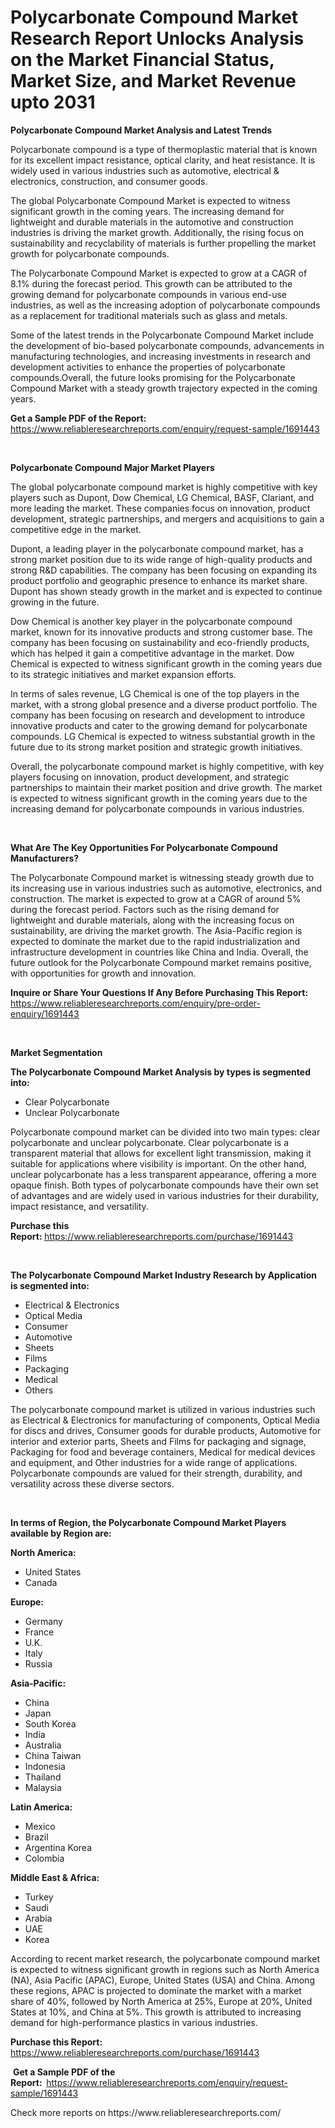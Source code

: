 <p><h1>Polycarbonate Compound Market Research Report Unlocks Analysis on the Market Financial Status, Market Size, and Market Revenue upto 2031</h1></p><p><strong>Polycarbonate Compound Market Analysis and Latest Trends</strong></p>
<p><p>Polycarbonate compound is a type of thermoplastic material that is known for its excellent impact resistance, optical clarity, and heat resistance. It is widely used in various industries such as automotive, electrical & electronics, construction, and consumer goods.</p><p>The global Polycarbonate Compound Market is expected to witness significant growth in the coming years. The increasing demand for lightweight and durable materials in the automotive and construction industries is driving the market growth. Additionally, the rising focus on sustainability and recyclability of materials is further propelling the market growth for polycarbonate compounds.</p><p>The Polycarbonate Compound Market is expected to grow at a CAGR of 8.1% during the forecast period. This growth can be attributed to the growing demand for polycarbonate compounds in various end-use industries, as well as the increasing adoption of polycarbonate compounds as a replacement for traditional materials such as glass and metals.</p><p>Some of the latest trends in the Polycarbonate Compound Market include the development of bio-based polycarbonate compounds, advancements in manufacturing technologies, and increasing investments in research and development activities to enhance the properties of polycarbonate compounds.Overall, the future looks promising for the Polycarbonate Compound Market with a steady growth trajectory expected in the coming years.</p></p>
<p><strong>Get a Sample PDF of the Report:&nbsp;</strong> <a href="https://www.reliableresearchreports.com/enquiry/request-sample/1691443">https://www.reliableresearchreports.com/enquiry/request-sample/1691443</a></p>
<p>&nbsp;</p>
<p><strong>Polycarbonate Compound Major Market Players</strong></p>
<p><p>The global polycarbonate compound market is highly competitive with key players such as Dupont, Dow Chemical, LG Chemical, BASF, Clariant, and more leading the market. These companies focus on innovation, product development, strategic partnerships, and mergers and acquisitions to gain a competitive edge in the market.</p><p>Dupont, a leading player in the polycarbonate compound market, has a strong market position due to its wide range of high-quality products and strong R&D capabilities. The company has been focusing on expanding its product portfolio and geographic presence to enhance its market share. Dupont has shown steady growth in the market and is expected to continue growing in the future.</p><p>Dow Chemical is another key player in the polycarbonate compound market, known for its innovative products and strong customer base. The company has been focusing on sustainability and eco-friendly products, which has helped it gain a competitive advantage in the market. Dow Chemical is expected to witness significant growth in the coming years due to its strategic initiatives and market expansion efforts.</p><p>In terms of sales revenue, LG Chemical is one of the top players in the market, with a strong global presence and a diverse product portfolio. The company has been focusing on research and development to introduce innovative products and cater to the growing demand for polycarbonate compounds. LG Chemical is expected to witness substantial growth in the future due to its strong market position and strategic growth initiatives.</p><p>Overall, the polycarbonate compound market is highly competitive, with key players focusing on innovation, product development, and strategic partnerships to maintain their market position and drive growth. The market is expected to witness significant growth in the coming years due to the increasing demand for polycarbonate compounds in various industries.</p></p>
<p>&nbsp;</p>
<p><strong>What Are The Key Opportunities For Polycarbonate Compound Manufacturers?</strong></p>
<p><p>The Polycarbonate Compound market is witnessing steady growth due to its increasing use in various industries such as automotive, electronics, and construction. The market is expected to grow at a CAGR of around 5% during the forecast period. Factors such as the rising demand for lightweight and durable materials, along with the increasing focus on sustainability, are driving the market growth. The Asia-Pacific region is expected to dominate the market due to the rapid industrialization and infrastructure development in countries like China and India. Overall, the future outlook for the Polycarbonate Compound market remains positive, with opportunities for growth and innovation.</p></p>
<p><strong>Inquire or Share Your Questions If Any Before Purchasing This Report:</strong> <a href="https://www.reliableresearchreports.com/enquiry/pre-order-enquiry/1691443">https://www.reliableresearchreports.com/enquiry/pre-order-enquiry/1691443</a></p>
<p>&nbsp;</p>
<p><strong>Market Segmentation</strong></p>
<p><strong>The Polycarbonate Compound Market Analysis by types is segmented into:</strong></p>
<p><ul><li>Clear Polycarbonate</li><li>Unclear Polycarbonate</li></ul></p>
<p><p>Polycarbonate compound market can be divided into two main types: clear polycarbonate and unclear polycarbonate. Clear polycarbonate is a transparent material that allows for excellent light transmission, making it suitable for applications where visibility is important. On the other hand, unclear polycarbonate has a less transparent appearance, offering a more opaque finish. Both types of polycarbonate compounds have their own set of advantages and are widely used in various industries for their durability, impact resistance, and versatility.</p></p>
<p><strong>Purchase this Report:&nbsp;</strong><a href="https://www.reliableresearchreports.com/purchase/1691443">https://www.reliableresearchreports.com/purchase/1691443</a></p>
<p>&nbsp;</p>
<p><strong>The Polycarbonate Compound Market Industry Research by Application is segmented into:</strong></p>
<p><ul><li>Electrical & Electronics</li><li>Optical Media</li><li>Consumer</li><li>Automotive</li><li>Sheets</li><li>Films</li><li>Packaging</li><li>Medical</li><li>Others</li></ul></p>
<p><p>The polycarbonate compound market is utilized in various industries such as Electrical & Electronics for manufacturing of components, Optical Media for discs and drives, Consumer goods for durable products, Automotive for interior and exterior parts, Sheets and Films for packaging and signage, Packaging for food and beverage containers, Medical for medical devices and equipment, and Other industries for a wide range of applications. Polycarbonate compounds are valued for their strength, durability, and versatility across these diverse sectors.</p></p>
<p>&nbsp;</p>
<p><strong>In terms of Region, the Polycarbonate Compound Market Players available by Region are:</strong></p>
<p>
    <p> <strong> North America: </strong>
        <ul>
            <li>United States</li>
            <li>Canada</li>
        </ul>
        </p> 
    <p> <strong> Europe: </strong>
        <ul>
            <li>Germany</li>
            <li>France</li>
            <li>U.K.</li>
            <li>Italy</li>
            <li>Russia</li>
        </ul>
        </p> 
    <p> <strong> Asia-Pacific: </strong>
        <ul>
            <li>China</li>
            <li>Japan</li>
            <li>South Korea</li>
            <li>India</li>
            <li>Australia</li>
            <li>China Taiwan</li>
            <li>Indonesia</li>
            <li>Thailand</li>
            <li>Malaysia</li>
        </ul>
        </p> 
    <p> <strong> Latin America: </strong>
        <ul>
            <li>Mexico</li>
            <li>Brazil</li>
            <li>Argentina Korea</li>
            <li>Colombia</li>
        </ul>
        </p> 
    <p> <strong> Middle East & Africa: </strong>
        <ul>
            <li>Turkey</li>
            <li>Saudi</li>
            <li>Arabia</li>
            <li>UAE</li>
            <li>Korea</li>
        </ul>
    </p>
    </p>
<p><p>According to recent market research, the polycarbonate compound market is expected to witness significant growth in regions such as North America (NA), Asia Pacific (APAC), Europe, United States (USA) and China. Among these regions, APAC is projected to dominate the market with a market share of 40%, followed by North America at 25%, Europe at 20%, United States at 10%, and China at 5%. This growth is attributed to increasing demand for high-performance plastics in various industries.</p></p>
<p><strong>Purchase this Report: </strong><a href="https://www.reliableresearchreports.com/purchase/1691443">https://www.reliableresearchreports.com/purchase/1691443</a></p>
<p>&nbsp;<strong>Get a Sample PDF of the Report:&nbsp;&nbsp;</strong><a href="https://www.reliableresearchreports.com/enquiry/request-sample/1691443">https://www.reliableresearchreports.com/enquiry/request-sample/1691443</a></p>
<p><strong></strong></p>
<p>Check more reports on https://www.reliableresearchreports.com/</p>